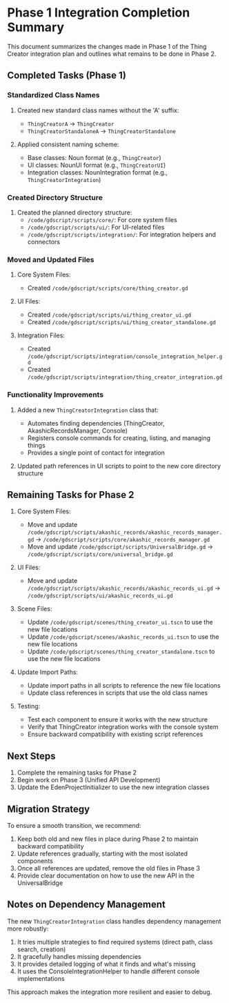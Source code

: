 # Phase 1 Integration Completion Summary

This document summarizes the changes made in Phase 1 of the Thing Creator integration plan and outlines what remains to be done in Phase 2.

## Completed Tasks (Phase 1)

### Standardized Class Names

1. Created new standard class names without the 'A' suffix:
   - `ThingCreatorA` → `ThingCreator`
   - `ThingCreatorStandaloneA` → `ThingCreatorStandalone`

2. Applied consistent naming scheme:
   - Base classes: Noun format (e.g., `ThingCreator`)
   - UI classes: NounUI format (e.g., `ThingCreatorUI`) 
   - Integration classes: NounIntegration format (e.g., `ThingCreatorIntegration`)

### Created Directory Structure

1. Created the planned directory structure:
   - `/code/gdscript/scripts/core/`: For core system files
   - `/code/gdscript/scripts/ui/`: For UI-related files
   - `/code/gdscript/scripts/integration/`: For integration helpers and connectors

### Moved and Updated Files

1. Core System Files:
   - Created `/code/gdscript/scripts/core/thing_creator.gd`

2. UI Files:
   - Created `/code/gdscript/scripts/ui/thing_creator_ui.gd`
   - Created `/code/gdscript/scripts/ui/thing_creator_standalone.gd`

3. Integration Files:
   - Created `/code/gdscript/scripts/integration/console_integration_helper.gd`
   - Created `/code/gdscript/scripts/integration/thing_creator_integration.gd`

### Functionality Improvements

1. Added a new `ThingCreatorIntegration` class that:
   - Automates finding dependencies (ThingCreator, AkashicRecordsManager, Console)
   - Registers console commands for creating, listing, and managing things
   - Provides a single point of contact for integration

2. Updated path references in UI scripts to point to the new core directory structure

## Remaining Tasks for Phase 2

1. Core System Files:
   - Move and update `/code/gdscript/scripts/akashic_records/akashic_records_manager.gd` → `/code/gdscript/scripts/core/akashic_records_manager.gd`
   - Move and update `/code/gdscript/scripts/UniversalBridge.gd` → `/code/gdscript/scripts/core/universal_bridge.gd`

2. UI Files:
   - Move and update `/code/gdscript/scripts/akashic_records/akashic_records_ui.gd` → `/code/gdscript/scripts/ui/akashic_records_ui.gd`

3. Scene Files:
   - Update `/code/gdscript/scenes/thing_creator_ui.tscn` to use the new file locations
   - Update `/code/gdscript/scenes/akashic_records_ui.tscn` to use the new file locations
   - Update `/code/gdscript/scenes/thing_creator_standalone.tscn` to use the new file locations

4. Update Import Paths:
   - Update import paths in all scripts to reference the new file locations
   - Update class references in scripts that use the old class names

5. Testing:
   - Test each component to ensure it works with the new structure
   - Verify that ThingCreator integration works with the console system
   - Ensure backward compatibility with existing script references

## Next Steps

1. Complete the remaining tasks for Phase 2
2. Begin work on Phase 3 (Unified API Development)
3. Update the EdenProjectInitializer to use the new integration classes

## Migration Strategy

To ensure a smooth transition, we recommend:

1. Keep both old and new files in place during Phase 2 to maintain backward compatibility
2. Update references gradually, starting with the most isolated components
3. Once all references are updated, remove the old files in Phase 3
4. Provide clear documentation on how to use the new API in the UniversalBridge

## Notes on Dependency Management

The new `ThingCreatorIntegration` class handles dependency management more robustly:

1. It tries multiple strategies to find required systems (direct path, class search, creation)
2. It gracefully handles missing dependencies
3. It provides detailed logging of what it finds and what's missing
4. It uses the ConsoleIntegrationHelper to handle different console implementations

This approach makes the integration more resilient and easier to debug.